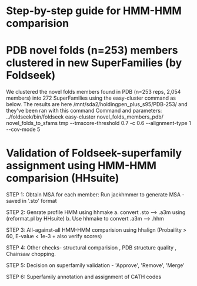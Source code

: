 # Step-by-step guide for HMM-HMM comparision
# PDB novel folds (n=253) members clustered in new SuperFamilies (by Foldseek)
  We clustered the novel folds members found in PDB (n=253 reps, 2,054 members) into 272 SuperFamilies using the easy-cluster command as below. 
  The results are here  /mnt/sda2/holdingpen_plus_s95/PDB-253/  and they've been ran with this command
  Command and parameters:
../foldseek/bin/foldseek easy-cluster novel_folds_members_pdb/ novel_folds_to_sfams tmp --tmscore-threshold 0.7 -c 0.6 --alignment-type 1 --cov-mode 5 

# Validation of Foldseek-superfamily assignment using HMM-HMM comparision (HHsuite)

STEP 1: Obtain MSA for each member: Run jackhmmer to generate MSA - saved in '.sto' format

STEP 2: Genrate profile HMM using hhmake 
      a. convert .sto --> .a3m using (reformat.pl by HHsuite)
      b. Use hhmake to convert .a3m --> .hhm  

STEP 3: All-against-all HMM-HMM comparision using hhalign
(Probaility > 60, E-value < 1e-3 + also verify scores)

STEP 4: Other checks- structural comparision , PDB structure quality , Chainsaw chopping.

STEP 5: Decision on superfamily validation - 'Approve', 'Remove', 'Merge' 

STEP 6: Superfamily annotation and assignment of CATH codes 


